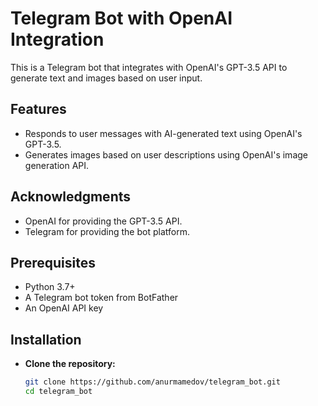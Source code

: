 # Telegram Bot with OpenAI Integration

This is a Telegram bot that integrates with OpenAI's GPT-3.5 API to generate text and images based on user input.

## Features

- Responds to user messages with AI-generated text using OpenAI's GPT-3.5.
- Generates images based on user descriptions using OpenAI's image generation API.


## Acknowledgments

- OpenAI for providing the GPT-3.5 API.
- Telegram for providing the bot platform.

## Prerequisites

- Python 3.7+
- A Telegram bot token from BotFather
- An OpenAI API key

## Installation

* **Clone the repository:**

   ```sh
   git clone https://github.com/anurmamedov/telegram_bot.git
   cd telegram_bot

